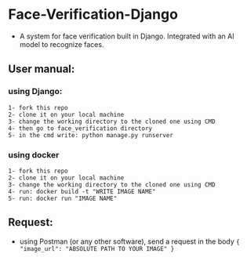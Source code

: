 # Face-Verification-Django
  - A system for face verification built in Django. Integrated with an AI model to recognize faces.
    
## User manual:
  ### using Django:
    1- fork this repo
    2- clone it on your local machine
    3- change the working directory to the cloned one using CMD
    4- then go to face_verification directory
    5- in the cmd write: python manage.py runserver

  ### using docker
    1- fork this repo
    2- clone it on your local machine
    3- change the working directory to the cloned one using CMD
    4- run: docker build -t "WRITE IMAGE NAME"
    5- run: docker run "IMAGE NAME"

## Request:
  - using Postman (or any other software), send a request in the body
`{
"image_url": "ABSOLUTE PATH TO YOUR IMAGE"
}`
